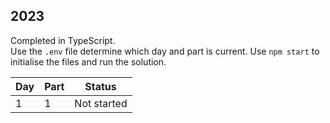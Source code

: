 ## 2023

Completed in TypeScript.
<br>
Use the `.env` file determine which day and part is current. Use `npm start` to initialise the files and run the solution.

| Day         | Part         | Status            |
| ----------- | ------------ | ----------------- |
| 1           | 1            | Not started       |
